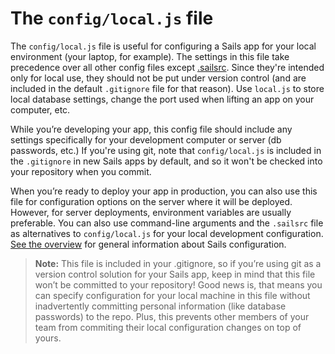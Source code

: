 # The `config/local.js` file

The `config/local.js` file is useful for configuring a Sails app for your local environment (your laptop, for example).  The settings in this file take precedence over all other config files except [.sailsrc](http://sailsjs.org/#!/documentation/concepts/Configuration/usingsailsrcfiles.html).  Since they're intended only for local use, they should not be put under version control (and are included in the default `.gitignore` file for that reason).  Use `local.js` to store local database settings, change the port used when lifting an app on your computer, etc.

While you’re developing your app, this config file should include any settings specifically for your development computer or server (db passwords, etc.)  If you're using git, note that `config/local.js` is included in the `.gitignore` in new Sails apps by default, and so it won't be checked into your repository when you commit.

When you&rsquo;re ready to deploy your app in production, you can also use this file for configuration options on the server where it will be deployed.  However, for server deployments, environment variables are usually preferable.  You can also use command-line arguments and the `.sailsrc` file as alternatives to `config/local.js` for your local development configuration. [See the overview](http://sailsjs.org/#!/documentation/concepts/Configuration) for general information about Sails configuration.

> **Note:** This file is included in your .gitignore, so if you&rsquo;re using git as a version control solution for your Sails app, keep in mind that this file won&rsquo;t be committed to your repository!
> Good news is, that means you can specify configuration for your local machine in this file without inadvertently committing personal information (like database passwords) to the repo.  Plus, this prevents other members of your team from commiting their local configuration changes on top of yours.

<docmeta name="displayName" value="The local.js file">

